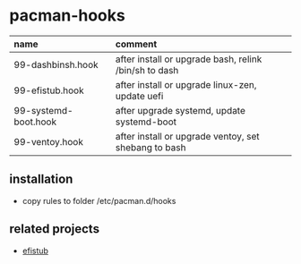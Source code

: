 # pacman-hooks

| name                 | comment                                               |
| :------------------- | :---------------------------------------------------- |
| 99-dashbinsh.hook    | after install or upgrade bash, relink /bin/sh to dash |
| 99-efistub.hook      | after install or upgrade linux-zen, update uefi       |
| 99-systemd-boot.hook | after upgrade systemd, update systemd-boot            |
| 99-ventoy.hook       | after install or upgrade ventoy, set shebang to bash  |

## installation

- copy rules to folder /etc/pacman.d/hooks


## related projects

- [efistub](https://github.com/mrdotx/efistub)
